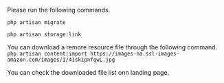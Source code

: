 Please run the following commands.

`php artisan migrate`

`php artisan storage:link`

You can download a remore resource file through the following command.
`php artisan content:import https://images-na.ssl-images-amazon.com/images/I/41skipnfqwL.jpg`

You can check the downloaded file list onn landing page.
